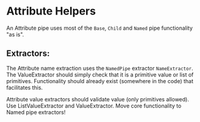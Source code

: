 # Attribute Helpers

An Attribute pipe uses most of the `Base`, `Child` and `Named` pipe functionality "as is".

## Extractors:

The Attribute name extraction uses the `NamedPipe` extractor `NameExtractor`.
The ValueExtractor should simply check that it is a primitive value or list of primitives.
Functionality should already exist (somewhere in the code) that facilitates this.

Attribute value extractors should validate value (only primitives allowed).
Use ListValueExtractor and ValueExtractor. Move core functionality to Named pipe extractors!
